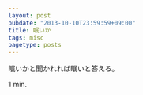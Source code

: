 ```yaml
---
layout: post
pubdate: "2013-10-10T23:59:59+09:00"
title: 眠いか
tags: misc
pagetype: posts
---
```

眠いかと聞かれれば眠いと答える。

1 min.
